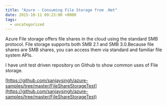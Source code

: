 ```yaml
---
title: "Azure - Consuming File Storage from .Net"
date: 2015-10-11 09:23:00 +0000
tags:
  - uncategorized
---
```


Azure File storage offers file shares in the cloud using the standard SMB protocol. File storage supports both SMB 2.1 and SMB 3.0.Because file shares are SMB shares, you can access them via standard and familiar file system APIs.

I have unit test driven repository on Github to show common uses of File storage.

[https://github.com/sanjaysingh/azure-samples/tree/master/FileShareStorageTest](https://github.com/sanjaysingh/azure-samples/tree/master/FileShareStorageTest)